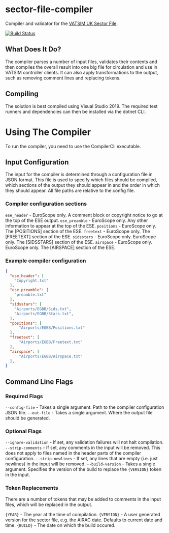 # sector-file-compiler
Compiler and validator for the [VATSIM UK Sector File](https://github.com/VATSIM-UK/uk-sector-file).

[![Build Status](https://travis-ci.com/AndyTWF/sector-file-compiler.svg?branch=master)](https://travis-ci.com/AndyTWF/sector-file-compiler)

## What Does It Do?

The compiler parses a number of input files, validates their contents and then compiles the overall result into one big file for circulation and use in VATSIM controller clients. It can also apply transformations to the output, such as removing comment lines and replacing tokens.

## Compiling

The solution is best compiled using Visual Studio 2019. The required test runners and dependencies can then be installed via the dotnet CLI.

# Using The Compiler

To run the compiler, you need to use the CompilerCli executable.

## Input Configuration

The input for the compiler is determined through a configuration file in JSON format. This file is used to specify which files should be compiled, which sections of the output they should appear in and the order in which they should appear. All file paths are relative to the config file.

### Compiler configuration sections

`ese_header` - EuroScope only. A comment block or copyright notice to go at the top of the ESE output.
`ese_preamble` - EuroScope only. Any other information to appear at the top of the ESE.
`positions` - EuroScope only. The \[POSITIONS\] section of the ESE.
`freetext` - EuroScope only. The \[FREETEXT\] section of the ESE.
`sidsstars` - EuroScope only. EuroScope only. The \[SIDSSTARS\] section of the ESE.
`airspace` - EuroScope only. EuroScope only. The \[AIRSPACE\] section of the ESE.

### Example compiler configuration

```JSON
{
  "ese_header": [
    "Copyright.txt"
  ],
  "ese_preamble": [
    "preamble.txt"
  ],
  "sidsstars": [
    "Airports/EGBB/Sids.txt",
    "Airports/EGBB/Stars.txt",
  ],
  "positions": [
      "Airports/EGBB/Positions.txt"
  ],
  "freetext": [
      "Airports/EGBB/Freetext.txt"
  ],
  "airspace": [
      "Airports/EGBB/Airspace.txt"
  ],
}

```

## Command Line Flags

### Required Flags

`--config-file` - Takes a single argument. Path to the compiler configuration JSON file.
`--out-file` - Takes a single argument. Where the output file should be generated.

### Optional Flags

`--ignore-validation` - If set, any validation failures will not halt compilation.
`--strip-comments` - If set, any comments in the input will be removed. This does not apply to files named in the header parts of the compiler configuration.
`--strip-newlines` - If set, any lines that are empty (i.e. just newlines) in the input will be removed.
`--build-version` - Takes a single argument. Specifies the version of the build to replace the `{VERSION}` token in the input.

### Token Replacements

There are a number of tokens that may be added to comments in the input files, which will be replaced in the output.

`{YEAR}` - The year at the time of compilation.
`{VERSION}` - A user generated version for the sector file, e.g. the AIRAC date. Defaults to current date and time.
`{BUILD}` - The date on which the build occured.
